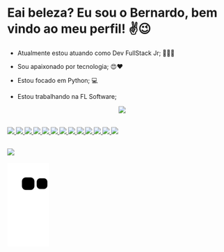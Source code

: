 # Eai beleza? Eu sou o Bernardo, bem vindo ao meu perfil! ✌😉
- Atualmente estou atuando como Dev FullStack Jr; 👨‍💻🚀
- Sou apaixonado por tecnologia; 😍❤
- Estou focado em Python; 💻
- Estou trabalhando na FL Software;
  
 
  
  <div align="center">
  <a href="https://github.com/bernardovillanova">
  <img height="180em" src="https://github-readme-stats.vercel.app/api/top-langs/?username=bernardovillanova&layout=compact&langs_count=7&theme=dracula"/>
  </div>
  
  ##
  
<div>
  <img height="30em" src="https://img.shields.io/badge/Node.js-43853D?style=for-the-badge&logo=node.js&logoColor=white" />
  <img height="30em" src="https://img.shields.io/badge/JavaScript-F7DF1E?style=for-the-badge&logo=javascript&logoColor=black" />
  <img height="30em" src="https://img.shields.io/badge/CSS-239120?&style=for-the-badge&logo=css3&logoColor=white" />
  <img height="30em "src="https://img.shields.io/badge/HTML-239120?style=for-the-badge&logo=html5&logoColor=white" />
  <img height="30em "src="https://img.shields.io/badge/Java-ED8B00?style=for-the-badge&logo=java&logoColor=white" />
  <img height="30em" src="https://img.shields.io/badge/PHP-777BB4?style=for-the-badge&logo=php&logoColor=white"/>
  <img height="30em" src="https://img.shields.io/badge/Ubuntu-E95420?style=for-the-badge&logo=ubuntu&logoColor=white"/>
  <img height="30em" src="https://img.shields.io/badge/Python-3776AB?style=for-the-badge&logo=python&logoColor=white"/>
  <img height="30em" src="https://img.shields.io/badge/MySQL-00000F?style=for-the-badge&logo=mysql&logoColor=white"/>
  <img height="30em" src="https://img.shields.io/badge/Amazon_AWS-232F3E?style=for-the-badge&logo=amazon-aws&logoColor=white"/>
  <img height="30em" src="https://img.shields.io/badge/Microsoft_Azure-0089D6?style=for-the-badge&logo=microsoft-azure&logoColor=white"/>
  <img height="30em" src="https://img.shields.io/badge/Docker-1DA1F2?style=for-the-badge&logo=docker&logoColor=white"/>
  <img height="30em" src="https://img.shields.io/badge/C%2B%2B-00599C?style=for-the-badge&logo=c%2B%2B&logoColor=white" />
  
  
</div>
  
  ##

 <div>
   <a href="https://www.linkedin.com/in/bernardo-villanova-de-santana/" target="_blank"><img src="https://img.shields.io/badge/LinkedIn-0077B5?style=for-the-badge&logo=linkedin&logoColor=white" target="_blank"></a>
 </div>

![Snake animation](https://github.com/bernardovillanova/bernardovillanova/blob/output/github-contribution-grid-snake.svg)
